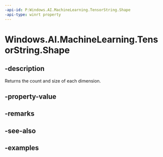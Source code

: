 ```yaml
---
-api-id: P:Windows.AI.MachineLearning.TensorString.Shape
-api-type: winrt property
---
```


<!-- Property syntax.
public IVectorView<long> Shape { get; }
-->

# Windows.AI.MachineLearning.TensorString.Shape

## -description
Returns the count and size of each dimension.
## -property-value

## -remarks

## -see-also

## -examples
